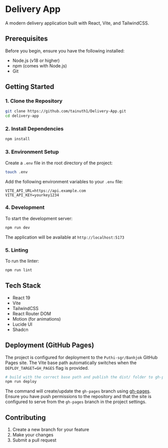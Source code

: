 # Delivery App

A modern delivery application built with React, Vite, and TailwindCSS.

## Prerequisites

Before you begin, ensure you have the following installed:

- Node.js (v18 or higher)
- npm (comes with Node.js)
- Git

## Getting Started

### 1. Clone the Repository

```bash
git clone https://github.com/tainuth1/Delivery-App.git
cd delivery-app
```

### 2. Install Dependencies

```bash
npm install
```

### 3. Environment Setup

Create a `.env` file in the root directory of the project:

```bash
touch .env
```

Add the following environment variables to your `.env` file:

```env
VITE_API_URL=https://api.example.com
VITE_API_KEY=yourkey1234
```

### 4. Development

To start the development server:

```bash
npm run dev
```

The application will be available at `http://localhost:5173`

### 5. Linting

To run the linter:

```bash
npm run lint
```

## Tech Stack

- React 19
- Vite
- TailwindCSS
- React Router DOM
- Motion (for animations)
- Lucide UI
- Shadcn

## Deployment (GitHub Pages)

The project is configured for deployment to the `Puthi-sgr/Banhjok` GitHub Pages site. The Vite base path automatically switches when the `DEPLOY_TARGET=GH_PAGES` flag is provided.

```bash
# build with the correct base path and publish the dist/ folder to gh-pages
npm run deploy
```

The command will create/update the `gh-pages` branch using [gh-pages](https://www.npmjs.com/package/gh-pages). Ensure you have push permissions to the repository and that the site is configured to serve from the `gh-pages` branch in the project settings.

## Contributing

1. Create a new branch for your feature
2. Make your changes
3. Submit a pull request
